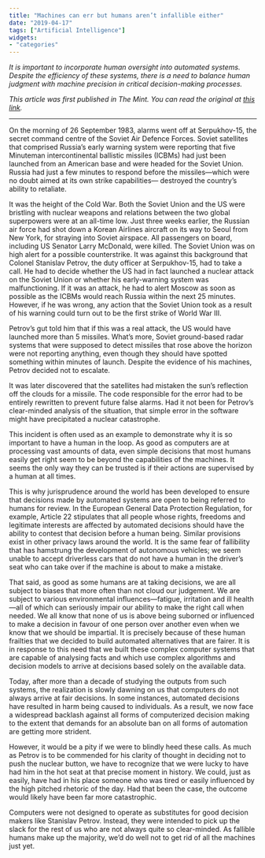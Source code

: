 ```yaml
---
title: "Machines can err but humans aren’t infallible either"
date: "2019-04-17"
tags: ["Artificial Intelligence"]
widgets: 
- "categories"
---
```


*It is important to incorporate human oversight into automated systems. Despite the efficiency of these systems, there is a need to balance human judgment with machine precision in critical decision-making processes.*
<!--more-->
*This article was first published in The Mint. You can read the original at [this link](https://www.livemint.com/opinion/columns/machines-can-err-but-humans-aren-t-infallible-either-1555440669777.html).*

---

On the morning of 26 September 1983, alarms went off at Serpukhov-15, the secret command centre of the Soviet Air Defence Forces. Soviet satellites that comprised Russia’s early warning system were reporting that five Minuteman intercontinental ballistic missiles (ICBMs) had just been launched from an American base and were headed for the Soviet Union. Russia had just a few minutes to respond before the missiles—which were no doubt aimed at its own strike capabilities— destroyed the country’s ability to retaliate.

It was the height of the Cold War. Both the Soviet Union and the US were bristling with nuclear weapons and relations between the two global superpowers were at an all-time low. Just three weeks earlier, the Russian air force had shot down a Korean Airlines aircraft on its way to Seoul from New York, for straying into Soviet airspace. All passengers on board, including US Senator Larry McDonald, were killed. The Soviet Union was on high alert for a possible counterstrike. It was against this background that Colonel Stanislav Petrov, the duty officer at Serpukhov-15, had to take a call. He had to decide whether the US had in fact launched a nuclear attack on the Soviet Union or whether his early-warning system was malfunctioning. If it was an attack, he had to alert Moscow as soon as possible as the ICBMs would reach Russia within the next 25 minutes. However, if he was wrong, any action that the Soviet Union took as a result of his warning could turn out to be the first strike of World War III.

Petrov’s gut told him that if this was a real attack, the US would have launched more than 5 missiles. What’s more, Soviet ground-based radar systems that were supposed to detect missiles that rose above the horizon were not reporting anything, even though they should have spotted something within minutes of launch. Despite the evidence of his machines, Petrov decided not to escalate.

It was later discovered that the satellites had mistaken the sun’s reflection off the clouds for a missile. The code responsible for the error had to be entirely rewritten to prevent future false alarms. Had it not been for Petrov’s clear-minded analysis of the situation, that simple error in the software might have precipitated a nuclear catastrophe.

This incident is often used as an example to demonstrate why it is so important to have a human in the loop. As good as computers are at processing vast amounts of data, even simple decisions that most humans easily get right seem to be beyond the capabilities of the machines. It seems the only way they can be trusted is if their actions are supervised by a human at all times.

This is why jurisprudence around the world has been developed to ensure that decisions made by automated systems are open to being referred to humans for review. In the European General Data Protection Regulation, for example, Article 22 stipulates that all people whose rights, freedoms and legitimate interests are affected by automated decisions should have the ability to contest that decision before a human being. Similar provisions exist in other privacy laws around the world. It is the same fear of fallibility that has hamstrung the development of autonomous vehicles; we seem unable to accept driverless cars that do not have a human in the driver’s seat who can take over if the machine is about to make a mistake.

That said, as good as some humans are at taking decisions, we are all subject to biases that more often than not cloud our judgement. We are subject to various environmental influences—fatigue, irritation and ill health—all of which can seriously impair our ability to make the right call when needed. We all know that none of us is above being suborned or influenced to make a decision in favour of one person over another even when we know that we should be impartial. It is precisely because of these human frailties that we decided to build automated alternatives that are fairer. It is in response to this need that we built these complex computer systems that are capable of analysing facts and which use complex algorithms and decision models to arrive at decisions based solely on the available data.

Today, after more than a decade of studying the outputs from such systems, the realization is slowly dawning on us that computers do not always arrive at fair decisions. In some instances, automated decisions have resulted in harm being caused to individuals. As a result, we now face a widespread backlash against all forms of computerized decision making to the extent that demands for an absolute ban on all forms of automation are getting more strident.

However, it would be a pity if we were to blindly heed these calls. As much as Petrov is to be commended for his clarity of thought in deciding not to push the nuclear button, we have to recognize that we were lucky to have had him in the hot seat at that precise moment in history. We could, just as easily, have had in his place someone who was tired or easily influenced by the high pitched rhetoric of the day. Had that been the case, the outcome would likely have been far more catastrophic.

Computers were not designed to operate as substitutes for good decision makers like Stanislav Petrov. Instead, they were intended to pick up the slack for the rest of us who are not always quite so clear-minded. As fallible humans make up the majority, we’d do well not to get rid of all the machines just yet.

